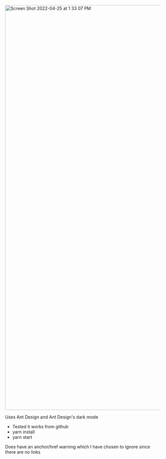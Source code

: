 
<img width="1307" alt="Screen Shot 2022-04-25 at 1 33 07 PM" src="https://user-images.githubusercontent.com/55119946/165176257-7e3d32b4-225a-449b-970c-61da37a1c01e.png">

Uses Ant Design and Ant Design's dark mode
- Tested it works from github
- yarn install
- yarn start

Does have an anchor/href warning which I have chosen to ignore since there are no links
